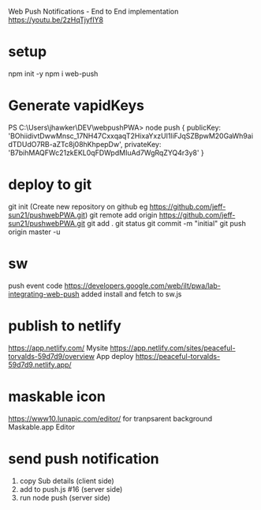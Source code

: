 Web Push Notifications - End to End implementation 
https://youtu.be/2zHqTjyfIY8

setup
=====
npm init -y
npm i web-push

Generate vapidKeys
================== 
PS C:\Users\jhawker\DEV\webpushPWA> node push
{
  publicKey: 'BOhiidivtDwwMnsc_17NH47CxxqaqT2HixaYxzUI1liFJqSZBpwM20GaWh9aidTDUdO7RB-aZTc8j08hKhpepDw',
  privateKey: 'B7bihMAQFWc21zkEKL0qFDWpdMIuAd7WgRqZYQ4r3y8'
}

deploy to git
=============
git init
(Create new repository on github eg https://github.com/jeff-sun21/pushwebPWA.git)
git remote add origin https://github.com/jeff-sun21/pushwebPWA.git
git add .
git status
git commit -m "initial"
git push origin master -u

sw
===
push event code
https://developers.google.com/web/ilt/pwa/lab-integrating-web-push
added install and fetch to sw.js

publish to netlify
==================
https://app.netlify.com/
Mysite https://app.netlify.com/sites/peaceful-torvalds-59d7d9/overview
App deploy https://peaceful-torvalds-59d7d9.netlify.app/

maskable icon
=============
https://www10.lunapic.com/editor/ for tranpsarent background
Maskable.app Editor

send push notification
======================
1. copy Sub details (client side)
2. add to push.js #16 (server side)
3. run node push (server side)
